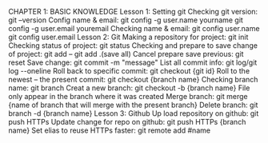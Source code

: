 CHAPTER 1: BASIC KNOWLEDGE
Lesson 1: Setting git
Checking git version: git –version
Config name & email: git config -g user.name yourname
git config -g user.email youremail
Checking name & email: git config user.name
git config user.email
Lesson 2: Git
Making a repository for project: git init
Checking status of project: git status
Checking and prepare to save change of project: git add – git add .(save all)
Cancel prepare save previous: git reset
Save change: git commit -m "message"
List all commit info: git log/git log --oneline
Roll back to specific commit: git checkout {git id}
Roll to the newest – the present commit: git checkout {branch name}
Checking branch name: git branch
Creat a new branch: git checkout -b {branch name}
	File only appear in the branch where it was created
Merge branch: git merge {name of branch that will merge with the present branch}
Delete branch: git branch -d {branch name}
Lesson 3: Github
Up load repository on github: git push HTTPs
Update change for repo on github: git push HTTPs {branch name}
Set elias to reuse HTTPs faster: git remote add #name
